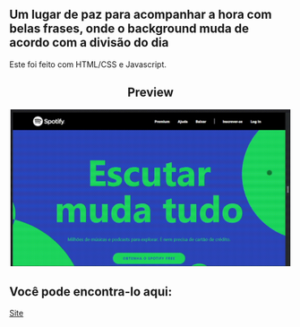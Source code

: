 ## Um lugar de paz para acompanhar a hora com belas frases, onde o background muda de acordo com a divisão do dia

Este foi feito com HTML/CSS e Javascript.

<h2 align="center"><strong>Preview</strong></h2>
<div align="center">
<img width=500px src="https://raw.githubusercontent.com/frontRocha/SpotifyCloneTw/master/src/Assets/desmonstracao.gif" />
</div>

## Você pode encontra-lo aqui:

<a href="https://thinkover.vercel.app">Site</a>
